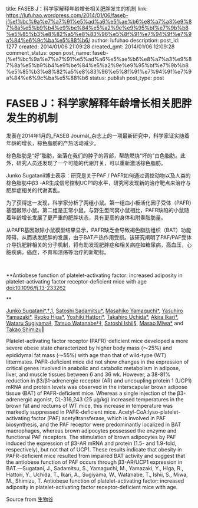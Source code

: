title: FASEB J：科学家解释年龄增长相关肥胖发生的机制
link: https://lufuhao.wordpress.com/2014/01/06/faseb-j%ef%bc%9a%e7%a7%91%e5%ad%a6%e5%ae%b6%e8%a7%a3%e9%87%8a%e5%b9%b4%e9%be%84%e5%a2%9e%e9%95%bf%e7%9b%b8%e5%85%b3%e8%82%a5%e8%83%96%e5%8f%91%e7%94%9f%e7%9a%84%e6%9c%ba%e5%88%b6/
author: lufuhao
description: 
post_id: 1277
created: 2014/01/06 21:09:28
created_gmt: 2014/01/06 12:09:28
comment_status: open
post_name: faseb-j%ef%bc%9a%e7%a7%91%e5%ad%a6%e5%ae%b6%e8%a7%a3%e9%87%8a%e5%b9%b4%e9%be%84%e5%a2%9e%e9%95%bf%e7%9b%b8%e5%85%b3%e8%82%a5%e8%83%96%e5%8f%91%e7%94%9f%e7%9a%84%e6%9c%ba%e5%88%b6
status: publish
post_type: post

# FASEB J：科学家解释年龄增长相关肥胖发生的机制

发表在2014年1月的_FASEB Journal_杂志上的一项最新研究中，科学家证实随着年龄的增长，棕色脂肪的产热活动减少。 

棕色脂肪是“好”脂肪，坐落在我们的脖子的背部，帮助燃烧“坏的”白色脂肪。此外，研究人员还发现了一个可能的代谢开关，可以重新激活棕色脂肪。 

Junko Sugatanii博士表示：研究是关于PAF / PAFR如何通过调控动物以及人类的棕色脂肪中β3 -AR生成信号控制UCP1的水平，研究可发现新的治疗靶点来治疗与肥胖症相关的代谢紊乱。 

为了获得这一发现，科学家分析了两组小鼠。第一组血小板活化因子受体（PAFR）基因敲除小鼠。第二组是正常小鼠。与野生型同窝小鼠相比，PAFR缺陷的小鼠随着年龄增长发展了更严重的肥胖状态，具有更高的身体和附睾脂肪量。 

从PAFR基因敲除小鼠模型结果显示，PAFR缺乏会导致褐色脂肪组织（BAT）功能障碍，从而诱发肥胖的发展，由于BAT产热作用受损。该研究阐明了PAF/PAF受体介导抗肥胖相关的分子机制，将有助发现肥胖症和相关病症如糖尿病，高血压，心脏疾病，癌症，不育和溃疡等治疗的新靶标。 

 

**Antiobese function of platelet-activating factor: increased adiposity in platelet-activating factor receptor-deficient mice with age  
[doi:10.1096/fj.13-233262](http://dx.doi.org/10.1096/fj.13-233262)

**

[Junko Sugatani](http://www.fasebj.org/search?author1=Junko+Sugatani&sortspec=date&submit=Submit)[*](http://www.fasebj.org/content/28/1/440#aff-1),[†](http://www.fasebj.org/content/28/1/440#aff-2),[1](http://www.fasebj.org/content/28/1/440#corresp-1), [Satoshi Sadamitsu](http://www.fasebj.org/search?author1=Satoshi+Sadamitsu&sortspec=date&submit=Submit)[*](http://www.fasebj.org/content/28/1/440#aff-1), [Masahiko Yamaguchi](http://www.fasebj.org/search?author1=Masahiko+Yamaguchi&sortspec=date&submit=Submit)[*](http://www.fasebj.org/content/28/1/440#aff-1), [Yasuhiro Yamazaki](http://www.fasebj.org/search?author1=Yasuhiro+Yamazaki&sortspec=date&submit=Submit)[*](http://www.fasebj.org/content/28/1/440#aff-1), [Ryoko Higa](http://www.fasebj.org/search?author1=Ryoko+Higa&sortspec=date&submit=Submit)[*](http://www.fasebj.org/content/28/1/440#aff-1), [Yoshiki Hattori](http://www.fasebj.org/search?author1=Yoshiki+Hattori&sortspec=date&submit=Submit)[*](http://www.fasebj.org/content/28/1/440#aff-1), [Takahiro Uchida](http://www.fasebj.org/search?author1=Takahiro+Uchida&sortspec=date&submit=Submit)[*](http://www.fasebj.org/content/28/1/440#aff-1), [Akira Ikari](http://www.fasebj.org/search?author1=Akira+Ikari&sortspec=date&submit=Submit)[*](http://www.fasebj.org/content/28/1/440#aff-1), [Wataru Sugiyama](http://www.fasebj.org/search?author1=Wataru+Sugiyama&sortspec=date&submit=Submit)[‡](http://www.fasebj.org/content/28/1/440#aff-3), [Tatsuo Watanabe](http://www.fasebj.org/search?author1=Tatsuo+Watanabe&sortspec=date&submit=Submit)[†](http://www.fasebj.org/content/28/1/440#aff-2)[‡](http://www.fasebj.org/content/28/1/440#aff-3), [Satoshi Ishii](http://www.fasebj.org/search?author1=Satoshi+Ishii&sortspec=date&submit=Submit)[§](http://www.fasebj.org/content/28/1/440#aff-4), [Masao Miwa](http://www.fasebj.org/search?author1=Masao+Miwa&sortspec=date&submit=Submit)[*](http://www.fasebj.org/content/28/1/440#aff-1) and [Takao Shimizu](http://www.fasebj.org/search?author1=Takao+Shimizu&sortspec=date&submit=Submit)[‖](http://www.fasebj.org/content/28/1/440#aff-5)

Platelet-activating factor receptor (PAFR)-deficient mice developed a more severe obese state characterized by higher body mass (～25%) and epididymal fat mass (～55%) with age than that of wild-type (WT) littermates. PAFR-deficient mice did not show changes in the expression of critical genes involved in anabolic and catabolic metabolism in adipose, liver, and muscle tissues between 6 and 36 wk. However, a 38-81% reduction in β3/β1-adrenergic receptor (AR) and uncoupling protein 1 (UCP1) mRNA and protein levels was observed in the interscapular brown adipose tissue (BAT) of PAFR-deficient mice. Whereas a single injection of the β3-adrenergic agonist, CL-316,243 (25 μg/kg) increased temperatures in the brown fat and rectums of WT mice, this increase in temperature was markedly suppressed in PAFR-deficient mice. Acetyl-CoA:lyso-platelet-activating factor (PAF) acetyltransferase, which is involved in PAF biosynthesis, and the PAF receptor were predominantly localized in BAT macrophages, whereas brown adipocytes possessed the enzyme and functional PAF receptors. The stimulation of brown adipocytes by PAF induced the expression of β3-AR mRNA and protein (1.5- and 1.9-fold, respectively), but not that of UCP1. These results indicate that obesity in PAFR-deficient mice resulted from impaired BAT activity and suggest that the antiobese function of PAF occurs through β3-AR/UCP1 expression in BAT.—Sugatani, J., Sadamitsu, S., Yamaguchi, M., Yamazaki, Y., Higa, R., Hattori, Y., Uchida, T., Ikari, A., Sugiyama, W., Watanabe, T., Ishii, S., Miwa, M., Shimizu, T. Antiobese function of platelet-activating factor: increased adiposity in platelet-activating factor receptor-deficient mice with age. 

Source from [生物谷](http://www.bioon.com/biology/ShowArticle.asp?ArticleID=589626)